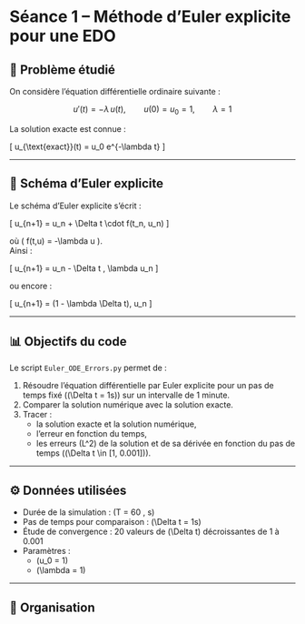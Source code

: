 # Séance 1 – Méthode d’Euler explicite pour une EDO

## 📘 Problème étudié
On considère l’équation différentielle ordinaire suivante :

$$
u'(t) = -\lambda\,u(t),\qquad u(0)=u_0=1,\qquad \lambda=1
$$

La solution exacte est connue :

\[
u_{\text{exact}}(t) = u_0 e^{-\lambda t}
\]

---

## 🔹 Schéma d’Euler explicite
Le schéma d’Euler explicite s’écrit :

\[
u_{n+1} = u_n + \Delta t \cdot f(t_n, u_n)
\]

où \( f(t,u) = -\lambda u \).  
Ainsi :

\[
u_{n+1} = u_n - \Delta t \, \lambda u_n
\]

ou encore :

\[
u_{n+1} = (1 - \lambda \Delta t)\, u_n
\]

---

## 📊 Objectifs du code
Le script `Euler_ODE_Errors.py` permet de :

1. Résoudre l’équation différentielle par Euler explicite pour un pas de temps fixé (\(\Delta t = 1s\)) sur un intervalle de 1 minute.  
2. Comparer la solution numérique avec la solution exacte.  
3. Tracer :
   - la solution exacte et la solution numérique,  
   - l’erreur en fonction du temps,  
   - les erreurs \(L^2\) de la solution et de sa dérivée en fonction du pas de temps (\(\Delta t \in [1, 0.001]\)).

---

## ⚙️ Données utilisées
- Durée de la simulation : \(T = 60 \, s\)  
- Pas de temps pour comparaison : \(\Delta t = 1s\)  
- Étude de convergence : 20 valeurs de \(\Delta t\) décroissantes de 1 à 0.001  
- Paramètres :
  - \(u_0 = 1\)  
  - \(\lambda = 1\)

---

## 📂 Organisation
